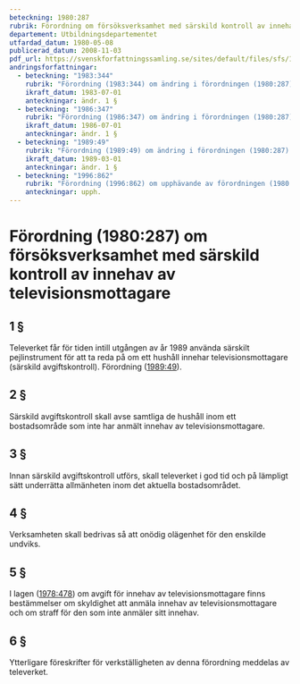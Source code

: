 ```yaml
---
beteckning: 1980:287
rubrik: Förordning om försöksverksamhet med särskild kontroll av innehav av televisionsmottagare
departement: Utbildningsdepartementet
utfardad_datum: 1980-05-08
publicerad_datum: 2008-11-03
pdf_url: https://svenskforfattningssamling.se/sites/default/files/sfs/1980-05/SFS1980-287.pdf
andringsforfattningar:
  - beteckning: "1983:344"
    rubrik: "Förordning (1983:344) om ändring i förordningen (1980:287) om försöksverksamhet med särskild kontroll av innehav av televisionsmottagare"
    ikraft_datum: 1983-07-01
    anteckningar: ändr. 1 §
  - beteckning: "1986:347"
    rubrik: "Förordning (1986:347) om ändring i förordningen (1980:287) om försöksverksamhet med särskild kontroll av innehav av televisionsmottagare"
    ikraft_datum: 1986-07-01
    anteckningar: ändr. 1 §
  - beteckning: "1989:49"
    rubrik: "Förordning (1989:49) om ändring i förordningen (1980:287) om försöksverksamhet med särskild kontroll av innehav av televisionsmottagare"
    ikraft_datum: 1989-03-01
    anteckningar: ändr. 1 §
  - beteckning: "1996:862"
    rubrik: "Förordning (1996:862) om upphävande av förordningen (1980:287) om försöksverksamhet med särskild kontroll av innehav av televisionsmottagare"
    anteckningar: upph.
---
```


# Förordning (1980:287) om försöksverksamhet med särskild kontroll av innehav av televisionsmottagare

## 1 §

Televerket får för tiden intill utgången av år 1989 använda särskilt pejlinstrument för att ta reda på om ett hushåll innehar televisionsmottagare (särskild avgiftskontroll). Förordning ([1989:49](https://selex.se/eli/sfs/1989/49)).

## 2 §

Särskild avgiftskontroll skall avse samtliga de hushåll inom ett bostadsområde som inte har anmält innehav av televisionsmottagare.

## 3 §

Innan särskild avgiftskontroll utförs, skall televerket i god tid och på lämpligt sätt underrätta allmänheten inom det aktuella bostadsområdet.

## 4 §

Verksamheten skall bedrivas så att onödig olägenhet för den enskilde undviks.

## 5 §

I lagen ([1978:478](https://selex.se/eli/sfs/1978/478)) om avgift för innehav av televisionsmottagare finns bestämmelser om skyldighet att anmäla innehav av televisionsmottagare och om straff för den som inte anmäler sitt innehav.

## 6 §

Ytterligare föreskrifter för verkställigheten av denna förordning meddelas av televerket.